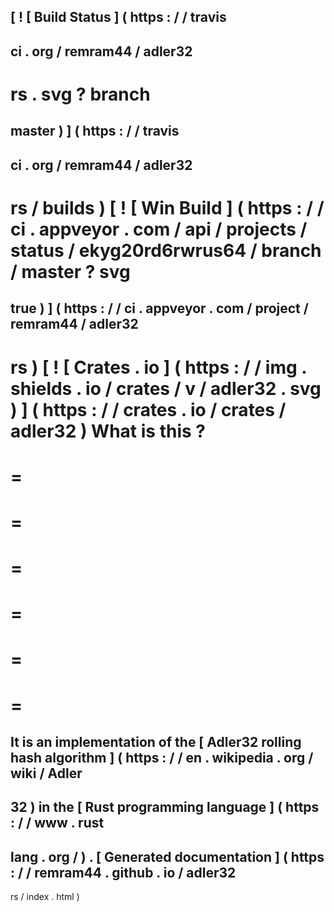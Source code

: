 [
!
[
Build
Status
]
(
https
:
/
/
travis
-
ci
.
org
/
remram44
/
adler32
-
rs
.
svg
?
branch
=
master
)
]
(
https
:
/
/
travis
-
ci
.
org
/
remram44
/
adler32
-
rs
/
builds
)
[
!
[
Win
Build
]
(
https
:
/
/
ci
.
appveyor
.
com
/
api
/
projects
/
status
/
ekyg20rd6rwrus64
/
branch
/
master
?
svg
=
true
)
]
(
https
:
/
/
ci
.
appveyor
.
com
/
project
/
remram44
/
adler32
-
rs
)
[
!
[
Crates
.
io
]
(
https
:
/
/
img
.
shields
.
io
/
crates
/
v
/
adler32
.
svg
)
]
(
https
:
/
/
crates
.
io
/
crates
/
adler32
)
What
is
this
?
=
=
=
=
=
=
=
=
=
=
=
=
=
It
is
an
implementation
of
the
[
Adler32
rolling
hash
algorithm
]
(
https
:
/
/
en
.
wikipedia
.
org
/
wiki
/
Adler
-
32
)
in
the
[
Rust
programming
language
]
(
https
:
/
/
www
.
rust
-
lang
.
org
/
)
.
[
Generated
documentation
]
(
https
:
/
/
remram44
.
github
.
io
/
adler32
-
rs
/
index
.
html
)
